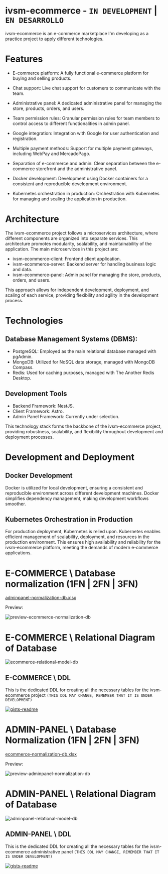 # ivsm-ecommerce - `IN DEVELOPMENT` | `EN DESARROLLO`

ivsm-ecommerce is an e-commerce marketplace I'm developing as a practice project to apply different technologies.

# Features

+ E-commerce platform: A fully functional e-commerce platform for buying and selling products.

+ Chat support: Live chat support for customers to communicate with the team.

+ Administrative panel: A dedicated administrative panel for managing the store, products, orders, and users.

+ Team permission rules: Granular permission rules for team members to control access to different functionalities in admin panel.

+ Google integration: Integration with Google for user authentication and registration.

+ Multiple payment methods: Support for multiple payment gateways, including WebPay and MercadoPago.

+ Separation of e-commerce and admin: Clear separation between the e-commerce storefront and the administrative panel.

+ Docker development: Development using Docker containers for a consistent and reproducible development environment.

+ Kubernetes orchestration in production: Orchestration with Kubernetes for managing and scaling the application in production.

# Architecture

The ivsm-ecommerce project follows a microservices architecture, where different components are organized into separate services. This architecture promotes modularity, scalability, and maintainability of the application. The main microservices in this project are:

+ ivsm-ecommerce-client: Frontend client application.
+ ivsm-ecommerce-server: Backend server for handling business logic and data.
+ ivsm-ecommerce-panel: Admin panel for managing the store, products, orders, and users.

This approach allows for independent development, deployment, and scaling of each service, providing flexibility and agility in the development process.

# Technologies

## Database Management Systems (DBMS):

+ PostgreSQL: Employed as the main relational database managed with pgAdmin.
+ MongoDB: Utilized for NoSQL data storage, managed with MongoDB Compass.
+ Redis: Used for caching purposes, managed with The Another Redis Desktop.
  
## Development Tools

+ Backend Framework: NestJS.
+ Client Framework: Astro.
+ Admin Panel Framework: Currently under selection.
  
This technology stack forms the backbone of the ivsm-ecommerce project, providing robustness, scalability, and flexibility throughout development and deployment processes.

# Development and Deployment

## Docker Development

Docker is utilized for local development, ensuring a consistent and reproducible environment across different development machines. Docker simplifies dependency management, making development workflows smoother.

## Kubernetes Orchestration in Production

For production deployment, Kubernetes is relied upon. Kubernetes enables efficient management of scalability, deployment, and resources in the production environment. This ensures high availability and reliability for the ivsm-ecommerce platform, meeting the demands of modern e-commerce applications.
  
# E-COMMERCE \ Database normalization (1FN | 2FN | 3FN)

[adminpanel-normalization-db.xlsx](https://github.com/ivansanmartin/ivsm-ecommerce/files/14547849/adminpanel-normalization-db.xlsx)


Preview:

![preview-ecommerce-normalization-db](https://github.com/ivansanmartin/ivsm-ecommerce/assets/54847509/720a4647-da3c-4105-8c38-7e613f5b6af0)


# E-COMMERCE \ Relational Diagram of Database

![ecommerce-relational-model-db](https://github.com/ivansanmartin/ivsm-ecommerce/assets/54847509/7326ae77-cd5d-4dad-9514-fa859edbb13c)

## E-COMMERCE \ DDL 

This is the dedicated DDL for creating all the necessary tables for the ivsm-ecommerce project `(THIS DDL MAY CHANGE, REMEMBER THAT IT IS UNDER DEVELOPMENT)`

[![gists-readme](https://gists-readme.yizack.com/api/pin?user=&id=775cc2beea79aa07809f388422bbf6b7&owner=true&theme=dark)](https://gist.github.com/ivansanmartin/775cc2beea79aa07809f388422bbf6b7)


# ADMIN-PANEL \ Database Normalization (1FN | 2FN | 3FN)

[ecommerce-normalization-db.xlsx](https://github.com/ivansanmartin/ivsm-ecommerce/files/14547850/ecommerce-normalization-db.xlsx)


Preview:

![preview-adminpanel-normalization-db](https://github.com/ivansanmartin/ivsm-ecommerce/assets/54847509/90e871cb-4ee7-400b-80db-680dc6dab0b6)


# ADMIN-PANEL \ Relational Diagram of Database

![adminpanel-relational-model-db](https://github.com/ivansanmartin/ivsm-ecommerce/assets/54847509/03badec4-64ee-4b1f-9519-3d40d0a38559)

## ADMIN-PANEL \ DDL

This is the dedicated DDL for creating all the necessary tables for the ivsm-ecommerce administrative panel `(THIS DDL MAY CHANGE, REMEMBER THAT IT IS UNDER DEVELOPMENT)`

[![gists-readme](https://gists-readme.yizack.com/api/pin?user=&id=9da40b46b7160c8383db756842d4114a&owner=true&theme=dark)](https://gists-readme.yizack.com/api/pin?user=&id=9da40b46b7160c8383db756842d4114a&owner=true&theme=dark)








